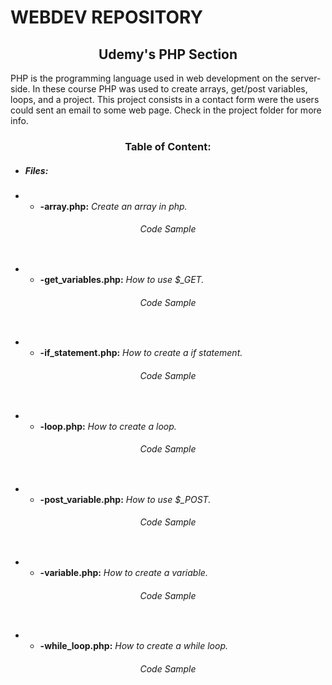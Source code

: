 # WEBDEV REPOSITORY

<h2 align="center">Udemy's PHP Section</h2>

PHP is the programming language used in web development on the server-side. In these course PHP was used to  create arrays, get/post variables, loops, and a project.
This project consists in a contact form were the users could sent an email to some web page. Check in the project folder for more info. 


<h3 align="center">Table of Content:</h3>

*  <h5>Files:</h5>

*  *  **-array.php:** *Create an array in php.*

<h6 align="center">Code Sample</h6>

```

```

*  *  **-get_variables.php:** *How to use $_GET.*

<h6 align="center">Code Sample</h6>

```

```

*  *  **-if_statement.php:** *How to create a if statement.*

<h6 align="center">Code Sample</h6>

```

```

*  *  **-loop.php:** *How to create a loop.*

<h6 align="center">Code Sample</h6>

```

```

*  *  **-post_variable.php:** *How to use $_POST.*

<h6 align="center">Code Sample</h6>

```

```

*  *  **-variable.php:** *How to create a variable.*

<h6 align="center">Code Sample</h6>

```

```

*  *  **-while_loop.php:** *How to create a while loop.*

<h6 align="center">Code Sample</h6>

```

```
